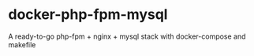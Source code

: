 # docker-php-fpm-mysql
A ready-to-go php-fpm + nginx + mysql stack with docker-compose and makefile
